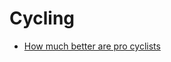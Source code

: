 # Cycling

* [How much better are pro cyclists](https://www.cyclist.co.uk/in-depth/539/how-much-better-are-pro-cyclists)
